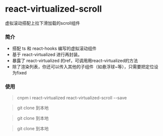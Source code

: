 # react-virtualized-scroll
虚拟滚动搭配上拉下滑加载的scroll组件

### 简介

- 搭配 ts 和 react-hooks 编写的虚拟滚动组件
- 基于 react-virtualized 进行再封装。
- 暴露了 react-virtualized 的ref，可调用用react-virtualized的方法
- 除了渲染列表，你还可以传入其他的子组件（如悬浮球~等），只需要把定位设为fixed

### 使用
> cnpm i react-virtualized react-virtualized-scroll --save

> git clone 到本地

> git clone 到本地

> git clone 到本地

